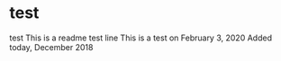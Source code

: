 # test
test
This is a readme test line
This is a test on February 3, 2020
Added today, December 2018
